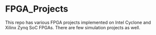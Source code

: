 # FPGA_Projects
This repo has various FPGA projects implemented on Intel Cyclone and Xilinx Zynq SoC FPGAs. There are few simulation projects as well.
